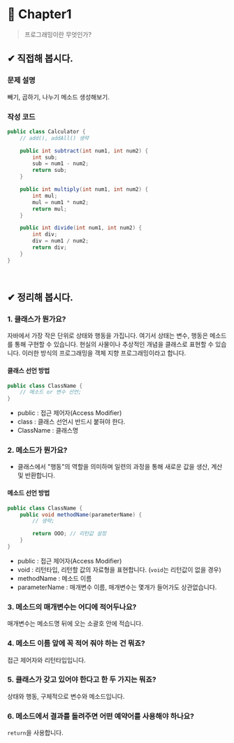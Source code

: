 # :pushpin: Chapter1
> 프로그래밍이란 무엇인가?

## ✔ 직접해 봅시다.
### **문제 설명**
빼기, 곱하기, 나누기 메소드 생성해보기.

### **작성 코드**
```java
public class Calculator {
    // add(), addAll() 생략

    public int subtract(int num1, int num2) {
        int sub;
        sub = num1 - num2;
        return sub;
    }

    public int multiply(int num1, int num2) {
        int mul;
        mul = num1 * num2;
        return mul;
    }

    public int divide(int num1, int num2) {
        int div;
        div = num1 / num2;
        return div;
    }
}
```

<br>

## ✔ 정리해 봅시다.
### **1. 클래스가 뭔가요?**
자바에서 가장 작은 단위로 상태와 행동을 가집니다. 여기서 상태는 변수, 행동은 메소드를 통해 구현할 수 있습니다. 현실의 사물이나 추상적인 개념을 클래스로 표현할 수 있습니다. 이러한 방식의 프로그래밍을 객체 지향 프로그래밍이라고 합니다.

#### 클래스 선언 방법
```java
public class ClassName {
    // 메소드 or 변수 선언;
}
```
- public : 접근 제어자(Access Modifier)
- class : 클래스 선언시 반드시 붙혀야 한다.
- ClassName : 클래스명

### **2. 메소드가 뭔가요?**
- 클래스에서 "행동"의 역할을 의미하며 일련의 과정을 통해 새로운 값을 생산, 계산 및 반환합니다.

#### 메소드 선언 방법
```java
public class ClassName {
    public void methodName(parameterName) {
        // 생략;

        return OOO; // 리턴값 설정
    }
}
```
- public : 접근 제어자(Access Modifier)
- void : 리턴타입, 리턴할 값의 자료형을 표현합니다. (`void`는 리턴값이 없을 경우)
- methodName : 메소드 이름
- parameterName : 매개변수 이름, 매개변수는 몇개가 들어가도 상관없습니다.

### **3. 메소드의 매개변수는 어디에 적어두나요?**
매개변수는 메소드명 뒤에 오는 소괄호 안에 적습니다.

### **4. 메소드 이름 앞에 꼭 적어 줘야 하는 건 뭐죠?**
접근 제어자와 리턴타입입니다.

### **5. 클래스가 갖고 있어야 한다고 한 두 가지는 뭐죠?**
상태와 행동, 구체적으로 변수와 메소드입니다.

### **6. 메소드에서 결과를 돌려주면 어떤 예약어를 사용해야 하나요?**
`return`을 사용합니다.
